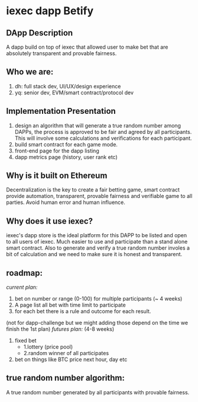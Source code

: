 # iexec dapp Betify

## DApp Description

A dapp build on top of iexec that allowed user to make bet that are absolutely transparent and provable fairness.

## Who we are:
1. dh: full stack dev, UI/UX/design experience
2. yq: senior dev, EVM/smart contract/protocol dev

## Implementation Presentation

1. design an algorithm that will generate a true random number among DAPPs, the process is approved to be fair and agreed by all participants. This will involve some calculations and verifications for each participant.
2. build smart contract for each game mode.
3. front-end page for the dapp listing
4. dapp metrics page (history, user rank etc)

## Why is it built on Ethereum

Decentralization is the key to create a fair betting game, smart contract provide automation, transparent, provable fairness and verifiable game to all parties. Avoid human error and human influence.

## Why does it use iexec?

iexec's dapp store is the ideal platform for this DAPP to be listed and open to all users of iexec. Much easier to use and participate than a stand alone smart contract. Also to generate and verify a true random number involes a bit of calculation and we need to make sure it is honest and transparent.

## roadmap:
*current plan:*
1. bet on number or range (0-100) for multiple participants (~ 4 weeks)
2. A page list all bet with time limit to participate
3. for each bet there is a rule and outcome for each result.

(not for dapp-challenge but we might adding those depend on the time we finish the 1st plan)
*futures plan:* (4-8 weeks)
1. fixed bet
     - 1.lottery (price pool)
     - 2.random winner of all participates 
2. bet on things like BTC price next hour, day etc


## true random number algorithm:

A true random number generated by all participants with provable fairness.
